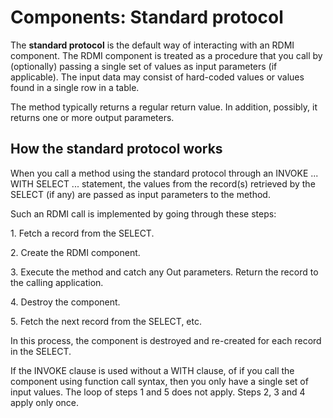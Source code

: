 # Components: Standard protocol

The **standard protocol** is the default way of interacting with an RDMI component. The RDMI component is treated as a procedure that you call by (optionally) passing a single set of values as input parameters (if applicable). The input data may consist of hard-coded values or values found in a single row in a table.

The method typically returns a regular return value. In addition, possibly, it returns one or more output parameters.

## How the standard protocol works

When you call a method using the standard protocol through an INVOKE ... WITH SELECT ... statement, the values from the record(s) retrieved by the SELECT (if any) are passed as input parameters to the method.

Such an RDMI call is implemented by going through these steps:

1. Fetch a record from the SELECT.

2. Create the RDMI component.

3. Execute the method and catch any Out parameters. Return the record to the calling application.

4. Destroy the component.

5. Fetch the next record from the SELECT, etc.

In this process, the component is destroyed and re-created for each record in the SELECT.

If the INVOKE clause is used without a WITH clause, of if you call the component using function call syntax, then you only have a single set of input values. The loop of steps 1 and 5 does not apply. Steps 2, 3 and 4 apply only once.